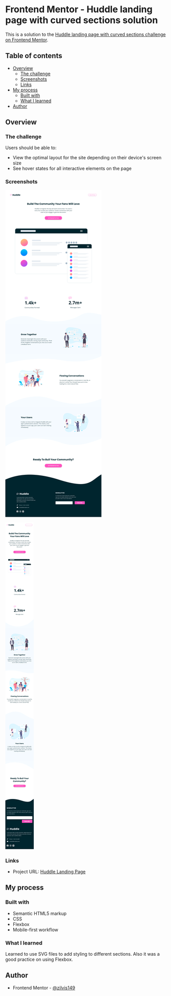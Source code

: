 # Frontend Mentor - Huddle landing page with curved sections solution

This is a solution to the [Huddle landing page with curved sections challenge on Frontend Mentor](https://www.frontendmentor.io/challenges/huddle-landing-page-with-curved-sections-5ca5ecd01e82137ec91a50f2).

## Table of contents

- [Overview](#overview)
  - [The challenge](#the-challenge)
  - [Screenshots](#screenshots)
  - [Links](#links)
- [My process](#my-process)
  - [Built with](#built-with)
  - [What I learned](#what-i-learned)
- [Author](#author)

## Overview

### The challenge

Users should be able to:

- View the optimal layout for the site depending on their device's screen size
- See hover states for all interactive elements on the page

### Screenshots

![Desktop Screenshot](./screenshots/desktop.png)

![Mobile Screenshot](./screenshots/mobile.png)

### Links

- Project URL: [Huddle Landing Page](https://my-frontend-mentor-huddle-landing-page.netlify.app/)

## My process

### Built with

- Semantic HTML5 markup
- CSS
- Flexbox
- Mobile-first workflow

### What I learned

Learned to use SVG files to add styling to different sections. Also it was a good practice on using Flexbox.

## Author

- Frontend Mentor - [@zilvis149](https://www.frontendmentor.io/profile/zilvis149)
